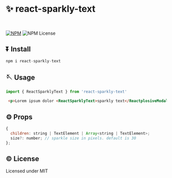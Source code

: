 # ✨ react-sparkly-text

<br />

[![NPM](https://img.shields.io/npm/v/react-sparkly-text)](https://www.npmjs.com/package/react-sparkly-text)
![NPM License](https://img.shields.io/npm/l/react-sparkly-text)

## ⏬ Install

```js
npm i react-sparkly-text
```

## 🪡 Usage

```js
import { ReactSparklyText } from 'react-sparkly-text'
```

```html
 <p>Lorem ipsum dolor <ReactSparklyText>sparkly text</ReactplosiveModal> sit amet.</p>
```

## ⚙️ Props

```js
{
  children: string | TextElement | Array<string | TextElement>;
  size?: number; // sparkle size in pixels. default is 30
};
```

## ©️ License

Licensed under MIT
